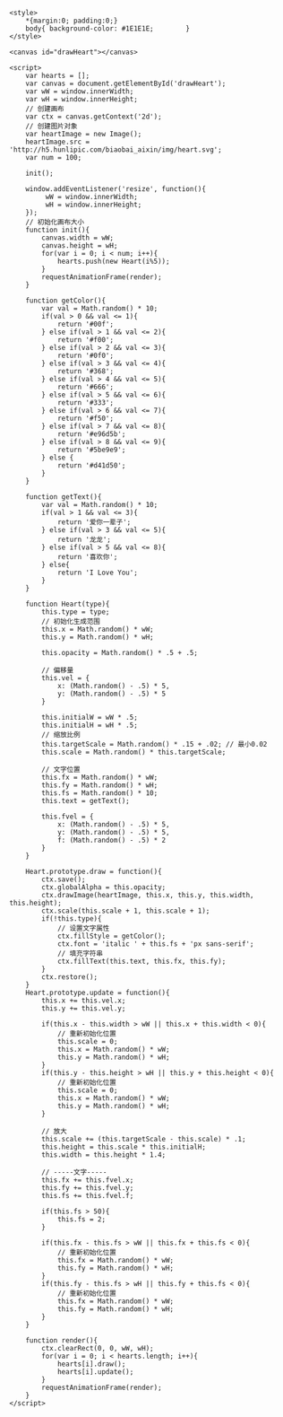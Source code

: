 <!DOCTYPE html PUBLIC "-//W3C//DTD XHTML 1.0 Transitional//EN" "http://www.w3.org/TR/xhtml1/DTD/xhtml1-transitional.dtd">
<html xmlns="http://www.w3.org/1999/xhtml">
<head>
<meta http-equiv="Content-Type" content="text/html; charset=utf-8" />
<head>
	<meta charset="UTF-8">
	<title>龙龙我爱你</title>


	<style>
		*{margin:0; padding:0;}
		body{ background-color: #1E1E1E; 		}
	</style>
</head>
<body>


<audio autoplay="autopaly">
<source src="http://t.hunlipic.com/?wky" type="audio/mp3"/>
</audio>

	<canvas id="drawHeart"></canvas>

	<script>
		var hearts = [];
		var canvas = document.getElementById('drawHeart');
		var wW = window.innerWidth;
		var wH = window.innerHeight;
		// 创建画布
		var ctx = canvas.getContext('2d');
		// 创建图片对象
		var heartImage = new Image();
		heartImage.src = 'http://h5.hunlipic.com/biaobai_aixin/img/heart.svg';
		var num = 100;

		init();

		window.addEventListener('resize', function(){
			 wW = window.innerWidth;
			 wH = window.innerHeight;
		});
		// 初始化画布大小
		function init(){
			canvas.width = wW;
			canvas.height = wH;
			for(var i = 0; i < num; i++){
				hearts.push(new Heart(i%5));
			}
			requestAnimationFrame(render);
		}

		function getColor(){
			var val = Math.random() * 10;
			if(val > 0 && val <= 1){
				return '#00f';
			} else if(val > 1 && val <= 2){
				return '#f00';
			} else if(val > 2 && val <= 3){
				return '#0f0';
			} else if(val > 3 && val <= 4){
				return '#368';
			} else if(val > 4 && val <= 5){
				return '#666';
			} else if(val > 5 && val <= 6){
				return '#333';
			} else if(val > 6 && val <= 7){
				return '#f50';
			} else if(val > 7 && val <= 8){
				return '#e96d5b';
			} else if(val > 8 && val <= 9){
				return '#5be9e9';
			} else {
				return '#d41d50';
			}
		}

		function getText(){
			var val = Math.random() * 10;
			if(val > 1 && val <= 3){
				return '爱你一辈子';
			} else if(val > 3 && val <= 5){
				return '龙龙';
			} else if(val > 5 && val <= 8){
				return '喜欢你';
			} else{
				return 'I Love You';
			}
		}

		function Heart(type){
			this.type = type;
			// 初始化生成范围
			this.x = Math.random() * wW;
			this.y = Math.random() * wH;

			this.opacity = Math.random() * .5 + .5;

			// 偏移量
			this.vel = {
				x: (Math.random() - .5) * 5,
				y: (Math.random() - .5) * 5
			}

			this.initialW = wW * .5;
			this.initialH = wH * .5;
			// 缩放比例
			this.targetScale = Math.random() * .15 + .02; // 最小0.02
			this.scale = Math.random() * this.targetScale;

			// 文字位置
			this.fx = Math.random() * wW;
			this.fy = Math.random() * wH;
			this.fs = Math.random() * 10;
			this.text = getText();

			this.fvel = {
				x: (Math.random() - .5) * 5,
				y: (Math.random() - .5) * 5,
				f: (Math.random() - .5) * 2
			}
		}

		Heart.prototype.draw = function(){
			ctx.save();
			ctx.globalAlpha = this.opacity;
			ctx.drawImage(heartImage, this.x, this.y, this.width, this.height);
			ctx.scale(this.scale + 1, this.scale + 1);
  			if(!this.type){
  				// 设置文字属性
				ctx.fillStyle = getColor();
	  			ctx.font = 'italic ' + this.fs + 'px sans-serif';
	  			// 填充字符串
	  			ctx.fillText(this.text, this.fx, this.fy);
  			}
			ctx.restore();
		}
		Heart.prototype.update = function(){
			this.x += this.vel.x;
			this.y += this.vel.y;

			if(this.x - this.width > wW || this.x + this.width < 0){
				// 重新初始化位置
				this.scale = 0;
				this.x = Math.random() * wW;
				this.y = Math.random() * wH;
			}
			if(this.y - this.height > wH || this.y + this.height < 0){
				// 重新初始化位置
				this.scale = 0;
				this.x = Math.random() * wW;
				this.y = Math.random() * wH;
			}

			// 放大
			this.scale += (this.targetScale - this.scale) * .1;
			this.height = this.scale * this.initialH;
			this.width = this.height * 1.4;

			// -----文字-----
			this.fx += this.fvel.x;
			this.fy += this.fvel.y;
			this.fs += this.fvel.f;

			if(this.fs > 50){
				this.fs = 2;
			}

			if(this.fx - this.fs > wW || this.fx + this.fs < 0){
				// 重新初始化位置
				this.fx = Math.random() * wW;
				this.fy = Math.random() * wH;
			}
			if(this.fy - this.fs > wH || this.fy + this.fs < 0){
				// 重新初始化位置
				this.fx = Math.random() * wW;
				this.fy = Math.random() * wH;
			}
		}

		function render(){
			ctx.clearRect(0, 0, wW, wH);
			for(var i = 0; i < hearts.length; i++){
				hearts[i].draw();
				hearts[i].update();
			}
			requestAnimationFrame(render);
		}
	</script>
</body>
</html>
